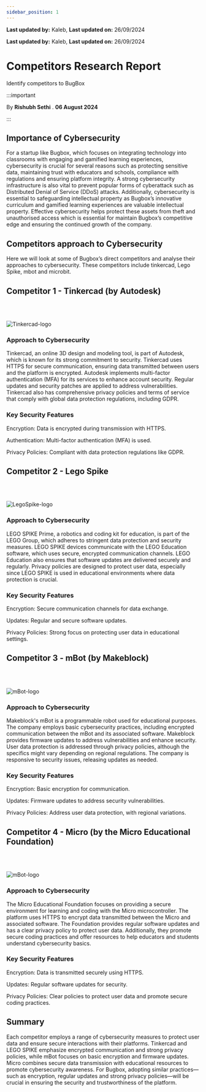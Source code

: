 ```yaml
---
sidebar_position: 1
---
```


**Last updated by:** Kaleb, **Last updated on:** 26/09/2024


**Last updated by:** Kaleb, **Last updated on:** 26/09/2024


# Competitors Research Report 

Identify competitors to BugBox

:::important

By **Rishubh Sethi** . **06 August 2024**

:::

## Importance of Cybersecurity

For a startup like Bugbox, which focuses on integrating technology into classrooms with engaging and gamified learning experiences, cybersecurity is crucial for several reasons such as protecting sensitive data, maintaining trust with educators and schools, compliance with regulations and ensuring platform integrity. A strong cybersecurity infrastructure is also vital to prevent popular forms of cyberattack such as Distributed Denial of Service (DDoS) attacks. Additionally, cybersecurity is essential to safeguarding intellectual property as Bugbox’s innovative curriculum and gamified learning experiences are valuable intellectual property. Effective cybersecurity helps protect these assets from theft and unauthorised access which is essential for maintain Bugbox’s competitive edge and ensuring the continued growth of the company. 

## Competitors approach to Cybersecurity 

Here we will look at some of Bugbox’s direct competitors and analyse their approaches to cybersecurity. These competitors include tinkercad, Lego Spike, mbot and microbit.  

## Competitor 1 - Tinkercad (by Autodesk) 

<br> </br>

![Tinkercad-logo](../img/Competitor_1_Image.png)

### Approach to Cybersecurity

Tinkercad, an online 3D design and modeling tool, is part of Autodesk, which is known for its strong commitment to security. Tinkercad uses HTTPS for secure communication, ensuring data transmitted between users and the platform is encrypted. Autodesk implements multi-factor authentication (MFA) for its services to enhance account security. Regular updates and security patches are applied to address vulnerabilities. Tinkercad also has comprehensive privacy policies and terms of service that comply with global data protection regulations, including GDPR. 

### Key Security Features

 

Encryption: Data is encrypted during transmission with HTTPS. 

Authentication: Multi-factor authentication (MFA) is used. 

Privacy Policies: Compliant with data protection regulations like GDPR. 

## Competitor 2 - Lego Spike

<br> </br>

![LegoSpike-logo](../img/Competitor_2_Image.png)

### Approach to Cybersecurity

LEGO SPIKE Prime, a robotics and coding kit for education, is part of the LEGO Group, which adheres to stringent data protection and security measures. LEGO SPIKE devices communicate with the LEGO Education software, which uses secure, encrypted communication channels. LEGO Education also ensures that software updates are delivered securely and regularly. Privacy policies are designed to protect user data, especially since LEGO SPIKE is used in educational environments where data protection is crucial. 

### Key Security Features

Encryption: Secure communication channels for data exchange. 

Updates: Regular and secure software updates. 

Privacy Policies: Strong focus on protecting user data in educational settings. 

## Competitor 3 - mBot (by Makeblock)


<br> </br>

![mBot-logo](../img/Competitor_3_Image.png)

### Approach to Cybersecurity

Makeblock's mBot is a programmable robot used for educational purposes. The company employs basic cybersecurity practices, including encrypted communication between the mBot and its associated software. Makeblock provides firmware updates to address vulnerabilities and enhance security. User data protection is addressed through privacy policies, although the specifics might vary depending on regional regulations. The company is responsive to security issues, releasing updates as needed. 

### Key Security Features

 
Encryption: Basic encryption for communication. 

Updates: Firmware updates to address security vulnerabilities. 

Privacy Policies: Address user data protection, with regional variations. 

## Competitor 4 - Micro (by the Micro Educational Foundation) 

<br> </br>

![mBot-logo](../img/Competitor_4_Image.png)

### Approach to Cybersecurity

The Micro Educational Foundation focuses on providing a secure environment for learning and coding with the Micro microcontroller. The platform uses HTTPS to encrypt data transmitted between the Micro and associated software. The Foundation provides regular software updates and has a clear privacy policy to protect user data. Additionally, they promote secure coding practices and offer resources to help educators and students understand cybersecurity basics. 

### Key Security Features

Encryption: Data is transmitted securely using HTTPS. 

Updates: Regular software updates for security. 

Privacy Policies: Clear policies to protect user data and promote secure coding practices. 

## Summary

Each competitor employs a range of cybersecurity measures to protect user data and ensure secure interactions with their platforms. Tinkercad and LEGO SPIKE emphasize encrypted communication and strong privacy policies, while mBot focuses on basic encryption and firmware updates. Micro combines secure data transmission with educational resources to promote cybersecurity awareness. For Bugbox, adopting similar practices—such as encryption, regular updates and strong privacy policies—will be crucial in ensuring the security and trustworthiness of the platform. 








